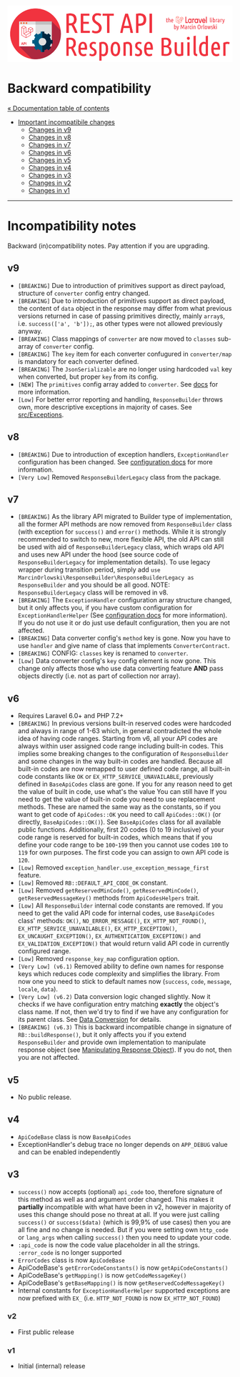 ![REST API Response Builder for Laravel](../artwork/laravel-api-response-builder-logo.png)

# Backward compatibility #

[« Documentation table of contents](README.md)

* [Important incompatibile changes](#incompatibility-notes)
  * [Changes in v9](#v9)
  * [Changes in v8](#v8)
  * [Changes in v7](#v7)
  * [Changes in v6](#v6)
  * [Changes in v5](#v5)
  * [Changes in v4](#v4)
  * [Changes in v3](#v3)
  * [Changes in v2](#v2)
  * [Changes in v1](#v1)

---

# Incompatibility notes #

Backward (in)compatibility notes. Pay attention if you are upgrading.

## v9 ##

* `[BREAKING]` Due to introduction of primitives support as direct payload, structure of `converter` config entry changed.
* `[BREAKING]` Due to introduction of primitives support as direct payload, the content of `data` object in the response may differ
  from what previous versions returned in case of passing primitives directly, mainly `array`s, i.e. `success(['a', 'b']);`, as
  other types were not allowed previously anyway.
* `[BREAKING]` Class mappings of `converter` are now moved to `classes` sub-array of `converter` config.
* `[BREAKING]` The `key` item for each converter confugured in `converter/map` is mandatory for each converter defined.
* `[BREAKING]` The `JsonSerializable` are no longer using hardcoded `val` key when converted, but proper `key` from its config.
* `[NEW]` The `primitives` config array added to `converter`. See [docs](config.md) for more information.
* `[Low]` For better error reporting and handling, `ResponseBuilder` throws own, more descriptive exceptions in majority of cases.
  See [src/Exceptions](../src/Exceptions).


## v8 ##

* `[BREAKING]` Due to introduction of exception handlers, `ExceptionHandler` configuration has been changed.
  See [configuration docs](config.md#exception_handler) for more information.
* `[Very Low]` Removed `ResponseBuilderLegacy` class from the package.


## v7 ##

* `[BREAKING]` As the library API migrated to Builder type of implementation, all the former API methods are now removed from
  `ResponseBuilder` class (with exception for `success()` and `error()` methods. While it is strongly recommended to switch
  to new, more flexible API, the old API can still be used with aid of `ResponseBuilderLegacy` class, which wraps old API and
  uses new API under the hood (see source code of `ResponseBuilderLegacy` for implementation details). To use legacy wrapper
  during transition period, simply add `use MarcinOrlowski\ResponseBuilder\ResponseBuilderLegacy as ResponseBuilder` and
  you should be all good. NOTE: `ResponseBuilderLegacy` class will be removed in v8.
* `[BREAKING]` The `ExceptionHandler` configuration array structure changed, but it only affects you,
  if you have custom configuration for `ExceptionHandlerHelper` (See [configuration docs](config.md) for more information).
  If you do not use it or do just use default configuration, then you are not affected.
* `[BREAKING]` Data converter config's `method` key is gone. Now you have to use `handler` and give name of class
  that implements `ConverterContract`.
* `[BREAKING]` CONFIG: `classes` key is renamed to `converter`.
* `[Low]` Data converter config's `key` config element is now gone. This change only affects those who use data converting
  feature **AND** pass objects directly (i.e. not as part of collection nor array).


## v6 ##

* Requires Laravel 6.0+ and PHP 7.2+
* `[BREAKING]` In previous versions built-in reserved codes were hardcoded and always in range of 1-63 which, in general
  contradicted the whole idea of having code ranges. Starting from v6, all your API codes are always within user assigned code range
  including built-in codes. This implies some breaking changes to the configuration of `ResponseBuilder` and some changes
  in the way built-in codes are handled. Because all built-in codes are now remapped to user defined code range, all built-in code
  constants like `OK` or `EX_HTTP_SERVICE_UNAVAILABLE`, previously defined in `BaseApiCodes` class are gone. If you for any reason
  need to get the value of built in code, use  what's the value You can still have If you need to get the value of
  built-in code you need to use replacement methods. These are named the same way as the constants, so if you want to get code
  of `ApiCodes::OK` you need to call `ApiCodes::OK()` (or directly, `BaseApiCodes::OK()`). See `BaseApiCodes` class for all
  available public functions. Additionally, first 20 codes (0 to 19 inclusive) of your code range is reserved for built-in codes,
  which means that if you define your code range to be `100`-`199` then you cannot use codes `100` to `119` for own purposes.
  The first code you can assign to own API code is `120`.
* `[Low]` Removed `exception_handler.use_exception_message_first` feature.
* `[Low]` Removed `RB::DEFAULT_API_CODE_OK` constant.
* `[Low]` Removed `getReservedMinCode()`, `getReservedMinCode()`, `getReservedMessageKey()` methods from `ApiCodesHelpers` trait.
* `[Low]` All `ResponseBuilder` internal code constants are removed. If you need to get the valid API code for internal codes,
  use `BaseApiCodes` class' methods: `OK()`, `NO_ERROR_MESSAGE()`, `EX_HTTP_NOT_FOUND()`, `EX_HTTP_SERVICE_UNAVAILABLE()`,
  `EX_HTTP_EXCEPTION()`, `EX_UNCAUGHT_EXCEPTION()`, `EX_AUTHENTICATION_EXCEPTION()` and `EX_VALIDATION_EXCEPTION()` that would
  return valid API code in currently configured range.
* `[Low]` Removed `response_key_map` configuration option.
* `[Very Low] (v6.1)` Removed ability to define own names for response keys which reduces code complexity and simplifies the
  library. From now one you need to stick to default names now (`success`, `code`, `message`, `locale`, `data`).
* `[Very Low] (v6.2)` Data conversion logic changed slightly. Now it checks if we have configuration entry matching **exactly**
  the object's class name. If not, then we'd try to find if we have any configuration for its parent class.
  See [Data Conversion](conversion.md) for details.
* `[BREAKING] (v6.3)` This is backward incompatible change in signature of `RB::buildResponse()`, but it only affects
  you if you extend `ResponseBuilder` and provide own implementation to manipulate response object
  (see [Manipulating Response Object](response.md)). If you do not, then you are not affected.


## v5 ##

* No public release.


## v4 ##

* `ApiCodeBase` class is now `BaseApiCodes`
* ExceptionHandler's debug trace no longer depends on `APP_DEBUG` value and can be enabled independently


## v3 ##

* `success()` now accepts (optional) `api_code` too, therefore signature of this method as well as and argument
  order changed. This makes it **partially** incompatible with what have been in v2, however in majority of uses
  this change should pose no threat at all. If you were just calling `success()` or `success($data)` (which is
  99,9% of use cases) then you are all fine and no change is needed. But if you were setting own
`http_code` or `lang_args` when calling `success()` then you need to update your code.
* `:api_code` is now the code value placeholder in all the strings. `:error_code` is no longer supported
* `ErrorCodes` class is now `ApiCodeBase`
* ApiCodeBase's `getErrorCodeConstants()` is now `getApiCodeConstants()`
* ApiCodeBase's `getMapping()` is now `getCodeMessageKey()`
* ApiCodeBase's `getBaseMapping()` is now `getReservedCodeMessageKey()`
* Internal constants for `ExceptionHandlerHelper` supported exceptions are now prefixed with `EX_` (i.e. `HTTP_NOT_FOUND`
  is now `EX_HTTP_NOT_FOUND`)


### v2 ###

* First public release


### v1 ###

* Initial (internal) release

